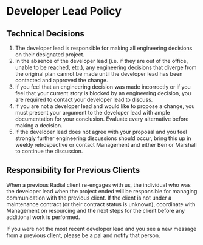 # Developer Lead Policy

## Technical Decisions
1. The developer lead is responsible for making all engineering decisions on their
  designated project.
2. In the absence of the developer lead (i.e. if they are out of the office,
  unable to be reached, etc.), any engineering decisions that diverge from the
  original plan cannot be made until the developer lead has been contacted and
  approved the change.
3. If you feel that an engineering decision was made incorrectly or if you feel
  that your current story is blocked by an engineering decision, you are
  required to contact your developer lead to discuss.
4. If you are not a developer lead and would like to propose a change,
  you must present your argument to the developer lead with ample documentation
  for your conclusion. Evaluate every alternative before making a decision.
5. If the developer lead does not agree with your proposal and you feel strongly
  further engineering discussions should occur, bring this up in weekly retrospective
  or contact Management and either Ben or Marshall to continue the discussion.

## Responsibility for Previous Clients
When a previous Radial client re-engages with us, the individual who was the developer lead
when the project ended will be responsible for managing communication with the
previous client. If the client is not under a maintenance contract (or their
contract status is unknown), coordinate with Management on resourcing and the next
steps for the client before any additional work is performed.

If you were not the most recent developer lead and you see a new message from a previous client,
please be a pal and notify that person.
